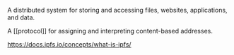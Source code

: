 A distributed system for storing and accessing files, websites, applications, and data.

A [[protocol]] for assigning and interpreting content-based addresses.

https://docs.ipfs.io/concepts/what-is-ipfs/

